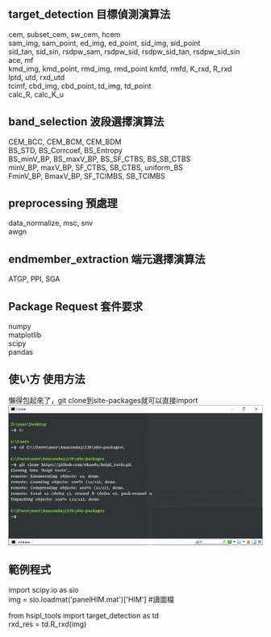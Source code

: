 ## target_detection 目標偵測演算法  
cem, subset_cem, sw_cem, hcem  
sam_img, sam_point, ed_img, ed_point, sid_img, sid_point  
sid_tan, sid_sin, rsdpw_sam, rsdpw_sid, rsdpw_sid_tan, rsdpw_sid_sin  
ace, mf  
kmd_img, kmd_point, rmd_img, rmd_point
kmfd, rmfd, K_rxd, R_rxd  
lptd, utd, rxd_utd  
tcimf, cbd_img, cbd_point, td_img, td_point  
calc_R, calc_K_u  

## band_selection 波段選擇演算法  
CEM_BCC, CEM_BCM, CEM_BDM  
BS_STD, BS_Corrcoef, BS_Entropy  
BS_minV_BP, BS_maxV_BP, BS_SF_CTBS, BS_SB_CTBS  
minV_BP, maxV_BP, SF_CTBS, SB_CTBS, uniform_BS  
FminV_BP, BmaxV_BP, SF_TCIMBS, SB_TCIMBS  

## preprocessing 預處理  
data_normalize, msc, snv  
awgn  

## endmember_extraction 端元選擇演算法  
ATGP, PPI, SGA  

## Package Request 套件要求  
numpy  
matplotlib  
scipy  
pandas  

## 使い方 使用方法  
懶得包起來了，git clone到site-packages就可以直接import
![image](https://github.com/ek2061/hsipl_tools/blob/master/cmd.png)

## 範例程式
import scipy.io as sio  
img = sio.loadmat('panelHIM.mat')['HIM']  #讀圖檔  

from hsipl_tools import target_detection as td   
rxd_res = td.R_rxd(img)  
